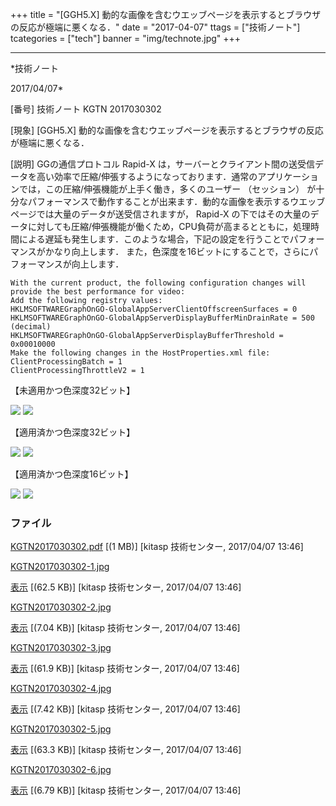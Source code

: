 ﻿+++
title = "[GGH5.X] 動的な画像を含むウエッブページを表示するとブラウザの反応が極端に悪くなる．"
date = "2017-04-07"
ttags = ["技術ノート"]
tcategories = ["tech"]
banner = "img/technote.jpg"
+++

-----------------------------------------------------------------------------------------------------------------------------

*技術ノート

2017/04/07*


[番号]
技術ノート KGTN 2017030302

[現象]
[GGH5.X]
動的な画像を含むウエッブページを表示するとブラウザの反応が極端に悪くなる．

[説明]
GGの通信プロトコル Rapid-X
は，サーバーとクライアント間の送受信データを高い効率で圧縮/伸張するようになっております．通常のアプリケーションでは，この圧縮/伸張機能が上手く働き，多くのユーザー
（セッション）
が十分なパフォーマンスで動作することが出来ます．動的な画像を表示するウエッブページでは大量のデータが送受信されますが，
Rapid-X
の下ではその大量のデータに対しても圧縮/伸張機能が働くため，CPU負荷が高まるとともに，処理時間による遅延も発生します．このような場合，下記の設定を行うことでパフォーマンスがかなり向上します．
また，色深度を16ビットにすることで，さらにパフォーマンスが向上します．

    With the current product, the following configuration changes will provide the best performance for video:
    Add the following registry values:
    HKLMSOFTWAREGraphOnGO-GlobalAppServerClientOffscreenSurfaces = 0
    HKLMSOFTWAREGraphOnGO-GlobalAppServerDisplayBufferMinDrainRate = 500 (decimal)
    HKLMSOFTWAREGraphOnGO-GlobalAppServerDisplayBufferThreshold = 0x00010000
    Make the following changes in the HostProperties.xml file:
    ClientProcessingBatch = 1
    ClientProcessingThrottleV2 = 1

【未適用かつ色深度32ビット】

![](http://techreport.kitasp.net/attachments/download/3316/KGTN2017030302-1.jpg)
![](http://techreport.kitasp.net/attachments/download/3317/KGTN2017030302-2.jpg)

【適用済かつ色深度32ビット】

![](http://techreport.kitasp.net/attachments/download/3318/KGTN2017030302-3.jpg)
![](http://techreport.kitasp.net/attachments/download/3319/KGTN2017030302-4.jpg)

【適用済かつ色深度16ビット】

![](http://techreport.kitasp.net/attachments/download/3320/KGTN2017030302-5.jpg)
![](http://techreport.kitasp.net/attachments/download/3321/KGTN2017030302-6.jpg)


### ファイル

 
 


[KGTN2017030302.pdf](http://techreport.kitasp.net/attachments/download/3315/KGTN2017030302.pdf)
 [(1 MB)] [kitasp 技術センター, 2017/04/07
13:46]

[KGTN2017030302-1.jpg](http://techreport.kitasp.net/attachments/download/3316/KGTN2017030302-1.jpg)

[表示](http://techreport.kitasp.net/attachments/3316/KGTN2017030302-1.jpg "表示")
 [(62.5 KB)] [kitasp 技術センター, 2017/04/07
13:46]

[KGTN2017030302-2.jpg](http://techreport.kitasp.net/attachments/download/3317/KGTN2017030302-2.jpg)

[表示](http://techreport.kitasp.net/attachments/3317/KGTN2017030302-2.jpg "表示")
 [(7.04 KB)] [kitasp 技術センター, 2017/04/07
13:46]

[KGTN2017030302-3.jpg](http://techreport.kitasp.net/attachments/download/3318/KGTN2017030302-3.jpg)

[表示](http://techreport.kitasp.net/attachments/3318/KGTN2017030302-3.jpg "表示")
 [(61.9 KB)] [kitasp 技術センター, 2017/04/07
13:46]

[KGTN2017030302-4.jpg](http://techreport.kitasp.net/attachments/download/3319/KGTN2017030302-4.jpg)

[表示](http://techreport.kitasp.net/attachments/3319/KGTN2017030302-4.jpg "表示")
 [(7.42 KB)] [kitasp 技術センター, 2017/04/07
13:46]

[KGTN2017030302-5.jpg](http://techreport.kitasp.net/attachments/download/3320/KGTN2017030302-5.jpg)

[表示](http://techreport.kitasp.net/attachments/3320/KGTN2017030302-5.jpg "表示")
 [(63.3 KB)] [kitasp 技術センター, 2017/04/07
13:46]

[KGTN2017030302-6.jpg](http://techreport.kitasp.net/attachments/download/3321/KGTN2017030302-6.jpg)

[表示](http://techreport.kitasp.net/attachments/3321/KGTN2017030302-6.jpg "表示")
 [(6.79 KB)] [kitasp 技術センター, 2017/04/07
13:46]


 


 


